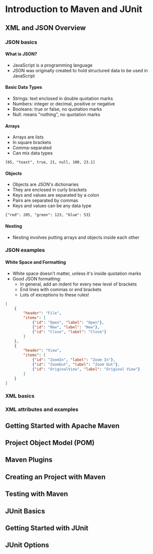 # Introduction to Maven and JUnit

## XML and JSON Overview

### JSON basics

#### What is JSON?

- JavaScript is a programming language
- JSON was originally created to hold structured data to be used in JavaScript

#### Basic Data Types

- Strings: text enclosed in double quotation marks
- Numbers: integer or decimal, positive or negative
- Booleans: true or false, no quotation marks
- Null: means "nothing", no quotation marks

#### Arrays

- Arrays are lists
- In square brackets
- Comma-separated
- Can mix data types

```
[65, "toast", true, 21, null, 100, 23.1]
```

#### Objects

- Objects are JSON's dictionaries
- They are enclosed in curly brackets
- Keys and values are separated by a colon
- Pairs are separated by commas
- Keys and values can be any data type

```
{"red": 205, "green": 123, "blue": 53}
```

#### Nesting

- Nesting involves putting arrays and objects inside each other

### JSON examples

#### White Space and Formatting

- White space doesn't matter, unless it's inside quotation marks
- Good JSON formatting:
	- In general, add an indent for every new level of brackets
	- End lines with commas or end brackets
	- Lots of exceptions to these rules!

```json
[
	{
		"header": "File",
		"items": [
			{"id": "Open", "label": "Open"},
			{"id": "New", "label": "New"},
			{"id": "Close", "label": "Close"}
		]
	},
	{
		"header": "View",
		"items": [
			{"id": "ZoomIn", "label": "Zoom In"},
			{"id": "ZoomOut", "label": "Zoom Out"},
			{"id": "OriginalView", "label": "Original View"}
		]
	}
]
```

### XML basics

### XML attributes and examples


## Getting Started with Apache Maven

## Project Object Model (POM)

## Maven Plugins

## Creating an Project with Maven

## Testing with Maven

## JUnit Basics

## Getting Started with JUnit

## JUnit Options